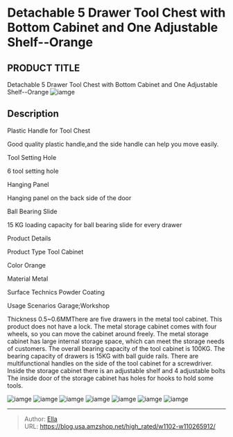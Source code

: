 # Detachable 5 Drawer Tool Chest with Bottom Cabinet and One Adjustable Shelf--Orange


## PRODUCT TITLE 

Detachable 5 Drawer Tool Chest with Bottom Cabinet and One Adjustable Shelf--Orange
![iamge](https://b2bfiles1.gigab2b.cn/image/wkseller/11162/20230208_c0952bbaec9b6eaddf48869ace396b74.jpg)

## Description

Plastic Handle for Tool Chest

Good quality plastic handle,and the side handle can help you move easily.








Tool Setting Hole

6 tool setting hole








Hanging Panel

Hanging panel on the back side of the door








Ball Bearing Slide

15 KG loading capacity for ball bearing slide for every drawer






Product Details




Product Type
Tool Cabinet


Color
Orange


Material
Metal


Surface Technics
Powder Coating


Usage Scenarios
Garage;Workshop


Thickness
0.5~0.6MMThere are five drawers in the metal tool cabinet. This product does not have a lock.
The metal storage cabinet comes with four wheels, so you can move the cabinet around freely.
The metal storage cabinet has large internal storage space, which can meet the storage needs of customers.
The overall bearing capacity of the tool cabinet is 100KG. The bearing capacity of drawers is 15KG with ball guide rails.
There are multifunctional handles on the side of the tool cabinet for a screwdriver.
Inside the storage cabinet there is an adjustable shelf and 4 adjustable bolts
The inside door of the storage cabinet has holes for hooks to hold some tools.




![iamge](https://b2bfiles1.gigab2b.cn/image/wkseller/11162/20230208_6027d8a00d71e25cb89b7a4e2f1cb946.jpg)
![iamge](https://b2bfiles1.gigab2b.cn/image/wkseller/11162/20230208_8227de836ec4cc3bad412ea6f1bc31e2.jpg)
![iamge](https://b2bfiles1.gigab2b.cn/image/wkseller/11162/20221108_08fbf873462411b6125376511a0d09b5.jpg)
![iamge](https://b2bfiles1.gigab2b.cn/image/wkseller/11162/20221108_9eeac3cbe51d4b38a8841cd19111bdb3.jpg)
![iamge](https://b2bfiles1.gigab2b.cn/image/wkseller/11162/20221108_0ae05b2d8e206e710dbe1824798ebd81.jpg)
![iamge](https://b2bfiles1.gigab2b.cn/image/wkseller/11162/20221108_e7d390f0b45d5b88e033b2e6f9e68000.jpg)
![iamge](https://b2bfiles1.gigab2b.cn/image/wkseller/11162/20221108_df224c70f880f251f207ba3bfc4ad9af.jpg)


---

> Author: [Ella](https://blog.usa.amzshop.net/)  
> URL: https://blog.usa.amzshop.net/high_rated/w1102-w110265912/  


